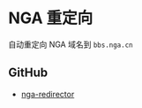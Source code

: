 # NGA 重定向

自动重定向 NGA 域名到 `bbs.nga.cn`

## GitHub

- [nga-redirector][github]

[github]: https://github.com/akiirui/userscript/tree/nga-redirector
